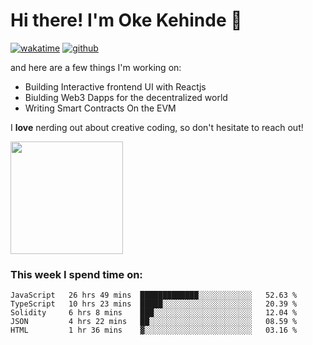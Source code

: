 # Hi there! I'm Oke Kehinde :cowboy_hat_face:

[![wakatime](https://wakatime.com/badge/user/5f3f42a0-7b4f-4c4b-b2da-012c5ac2fa62.svg)](https://wakatime.com/@5f3f42a0-7b4f-4c4b-b2da-012c5ac2fa62)
[![github](https://img.shields.io/github/followers/okeken?logo=github&style=plastic)](https://github.com/okeken?tab=followers)

and here are a few things I'm working on:

- Building Interactive frontend UI with Reactjs
- Biulding Web3 Dapps for the decentralized world
- Writing Smart Contracts On the EVM

I **love** nerding out about creative coding, so don't hesitate to reach out!


<img height="180em" src="https://github-readme-stats.vercel.app/api?username=okeken&show_icons=true&hide_border=true&&count_private=true&include_all_commits=true" />

### This week I spend time on:

<!--START_SECTION:waka-->
```text
JavaScript   26 hrs 49 mins  █████████████░░░░░░░░░░░░   52.63 % 
TypeScript   10 hrs 23 mins  █████░░░░░░░░░░░░░░░░░░░░   20.39 % 
Solidity     6 hrs 8 mins    ███░░░░░░░░░░░░░░░░░░░░░░   12.04 % 
JSON         4 hrs 22 mins   ██░░░░░░░░░░░░░░░░░░░░░░░   08.59 % 
HTML         1 hr 36 mins    ▓░░░░░░░░░░░░░░░░░░░░░░░░   03.16 % 
```
<!--END_SECTION:waka-->
